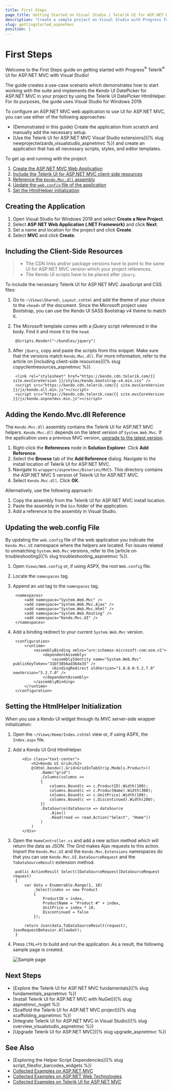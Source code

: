 ```yaml
---
title: First Steps
page_title: Getting Started on Visual Studio | Telerik UI for ASP.NET MVC
description: "Create a sample project on Visual Studio with Progress Telerik UI for ASP.NET MVC."
slug: gettingstarted_aspnetmvc
position: 1
---
```


# First Steps

Welcome to the First Steps guide on getting started with Progress<sup>®</sup> Telerik<sup>®</sup> UI for ASP.NET MVC with Visual Studio!

The guide creates a use-case scenario which demonstrates how to start working with the suite and implements the Kendo UI DatePicker for ASP.NET MVC in your project by using the Telerik UI DatePicker HtmlHelper. For its purposes, the guide uses Visual Studio for Windows 2019.

To configure an ASP.NET MVC web application to use UI for ASP.NET MVC, you can use either of the following approaches:
* (Demonstrated in this guide) Create the application from scratch and manually add the necessary setup.
* [Use the Telerik UI for ASP.NET MVC Visual Studio extensions]({% slug newprojectwizards_visualstudio_aspnetmvc %}) and create an application that has all necessary scripts, styles, and editor templates.

To get up and running with the project:

1. [Create the ASP.NET MVC Web Application](#creating-the-application)
1. [Include the Telerik UI for ASP.NET MVC client-side resources](#including-the-client-side-resources)
1. [Reference the `Kendo.Mvc.dll` assembly](#adding-the-kendo.mvc.dll-reference)
1. [Update the `web.config` file of the application](#updating-the-web.config-file)
1. [Set the HtmlHelper initialization](#setting-the-htmlhelper-initialization)

## Creating the Application

1. Open Visual Studio for Windows 2019 and select **Create a New Project**.
1. Select **ASP.NET Web Application (.NET Framework)** and click **Next**.
1. Set a name and location for the project and click **Create**.
1. Select **MVC** and click **Create**.

## Including the Client-Side Resources

> * The CDN links and/or package versions have to point to the same UI for ASP.NET MVC version which your project references.
> * The Kendo UI scripts have to be placed after `jQuery`.

To include the necessary Telerik UI for ASP.NET MVC JavaScript and CSS files:

1. Go to `~\Views\Shared\_Layout.cshtml` and add the theme of your choice to the `<head>` of the document. Since the Microsoft project uses Bootstrap, you can use the Kendo UI SASS Bootstrap v4 theme to match it.
1. The Microsoft template comes with a jQuery script referenced in the body. Find it and move it to the `head`.

		@Scripts.Render("~/bundles/jquery")

1. After `jQuery`, copy and paste the scripts from this snippet. Make sure that the versions match `Kendo.Mvc.dll`. For more information, refer to the article on [including client-side resources]({% slug copyclientresources_aspnetmvc %}).

		<link rel="stylesheet" href="https://kendo.cdn.telerik.com/{{ site.mvcCoreVersion }}/styles/kendo.bootstrap-v4.min.css" />
		<script src="https://kendo.cdn.telerik.com/{{ site.mvcCoreVersion }}/js/kendo.all.min.js"></script>   
		<script src="https://kendo.cdn.telerik.com/{{ site.mvcCoreVersion }}/js/kendo.aspnetmvc.min.js"></script>   			

## Adding the Kendo.Mvc.dll Reference

The `Kendo.Mvc.dll` assembly contains the Telerik UI for ASP.NET MVC helpers. `Kendo.Mvc.dll` depends on the latest version of `System.Web.Mvc`. If the application uses a previous MVC version, [upgrade to the latest version](https://www.nuget.org/packages/Microsoft.AspNet.Mvc/).

1. Right-click the **References** node in **Solution Explorer**. Click **Add Reference**.
1. Select the **Browse** tab of the **Add Reference** dialog. Navigate to the install location of Telerik UI for ASP.NET MVC.
1. Navigate to `wrappers/aspnetmvc/Binaries/MVC5`. This directory contains the ASP.NET MVC 5 version of Telerik UI for ASP.NET MVC.
1. Select `Kendo.Mvc.dll`. Click **OK**.

Alternatively, use the following approach:

1. Copy the assembly from the Telerik UI for ASP.NET MVC install location.
1. Paste the assembly in the `bin` folder of the application.
1. Add a reference to the assembly in Visual Studio.

## Updating the web.config File

By updating the `web.config` file of the web application you indicate the `Kendo.Mvc.UI` namespace where the helpers are located. For issues related to unmatching `System.Web.Mvc` versions, refer to the [article on troubleshooting]({% slug troubleshooting_aspnetmvc %}).

1. Open `Views/Web.config` or, if using ASPX, the root `Web.config` file.
1. Locate the `namespaces` tag.
1. Append an `add` tag to the `namespaces` tag.

        <namespaces>
            <add namespace="System.Web.Mvc" />
            <add namespace="System.Web.Mvc.Ajax" />
            <add namespace="System.Web.Mvc.Html" />
            <add namespace="System.Web.Routing" />
            <add namespace="Kendo.Mvc.UI" />
        </namespaces>

1. Add a binding redirect to your current `System.Web.Mvc` version.

        <configuration>
            <runtime>
                <assemblyBinding xmlns="urn:schemas-microsoft-com:asm.v1">
                    <dependentAssembly>
                        <assemblyIdentity name="System.Web.Mvc" publicKeyToken="31bf3856ad364e35" />
                        <bindingRedirect oldVersion="1.0.0.0-5.2.7.0" newVersion="5.2.7.0" />
                    </dependentAssembly>
                </assemblyBinding>
            </runtime>
        </configuration>

## Setting the HtmlHelper Initialization

When you use a Kendo UI widget through its MVC server-side wrapper initialization:

1. Open the `~/Views/Home/Index.cshtml` view or, if using ASPX, the `Index.aspx` file.
1. Add a Kendo UI Grid HtmlHelper.

    ```Razor
        <div class="text-center">
			<h2>Kendo UI Grid</h2>
			@(Html.Kendo().Grid<GridInTabStrip.Models.Product>()
				.Name("grid")
				.Columns(columns =>
				{
					columns.Bound(c => c.ProductID).Width(100);
					columns.Bound(c => c.ProductName).Width(300);
					columns.Bound(c => c.UnitPrice).Width(100);
					columns.Bound(c => c.Discontinued).Width(200);
				})
				.DataSource(dataSource => dataSource
					.Ajax()
					.Read(read => read.Action("Select", "Home"))
				)
			)
		</div>
    ```

1. Open the `HomeController.cs` and add a new action method which will return the data as JSON. The Grid makes Ajax requests to this action. Import the `Kendo.Mvc.UI` and the `Kendo.Mvc.Extensions` namespaces do that you can use `Kendo.Mvc.UI.DataSourceRequest` and the `ToDataSourceResult` extension method.

        public ActionResult Select([DataSourceRequest]DataSourceRequest request)
        {
            var data = Enumerable.Range(1, 10)
                .Select(index => new Product
                {
                    ProductID = index,
                    ProductName = "Product #" + index,
                    UnitPrice = index * 10,
                    Discontinued = false
                });

            return Json(data.ToDataSourceResult(request), JsonRequestBehavior.AllowGet);
        }

1. Press `CTRL+F5` to build and run the application. As a result, the following sample page is created.

    ![Sample page](images/sample-page.png)

## Next Steps

* [Explore the Telerik UI for ASP.NET MVC fundamentals]({% slug fundamentals_aspnetmvc %})
* [Install Telerik UI for ASP.NET MVC with NuGet]({% slug aspnetmvc_nuget %})
* [Scaffold the Telerik UI for ASP.NET MVC project]({% slug scaffolding_aspnetmvc %})
* [Integrate Telerik UI for ASP.NET MVC in Visual Studio]({% slug overview_visualstudio_aspnetmvc %})
* [Upgrade Telerik UI for ASP.NET MVC]({% slug upgrade_aspnetmvc %})

## See Also

* [Exploring the Helper Script Dependencies]({% slug script_filesfor_barcodes_widgets %})
* [Collected Examples on ASP.NET MVC](https://github.com/telerik/kendo-examples-asp-net-mvc)
* [Collected Examples on ASP.NET Web Technologies](https://github.com/telerik/kendo-examples-asp-net)
* [Collected Examples on Telerik UI for ASP.NET MVC](https://github.com/telerik/ui-for-aspnet-mvc-examples)
